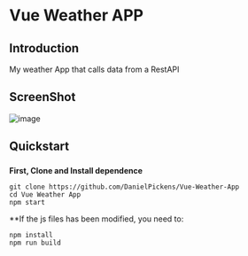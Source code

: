# Vue Weather APP


## Introduction
My weather App that calls data from a RestAPI

## ScreenShot

![image](https://user-images.githubusercontent.com/72703981/140666066-648c3f9f-ce7b-44d3-afbb-a8fd15c81ca6.png)



## Quickstart

### 
**First, Clone and Install dependence**
```
git clone https://github.com/DanielPickens/Vue-Weather-App
cd Vue Weather App
npm start

```

**If the js files has been modified, you need to:
```
npm install
npm run build
```

